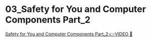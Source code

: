 # 03_Safety for You and Computer Components Part_2

[Safety for You and Computer Components Part_2 👉VIDEO &#128279;](https://alison.com/topic/learn/84179/topic-a-demo-2-safety-for-you-and-computer-components-part-2)
